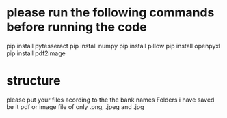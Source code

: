 # please run the following commands before running the code

pip install pytesseract
pip install numpy
pip install pillow
pip install openpyxl
pip install pdf2image

# structure

please put your files acording to the the bank names Folders i have saved
be it pdf or image file of only .png, .jpeg and .jpg